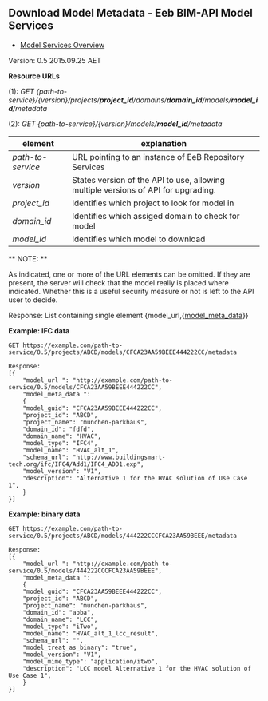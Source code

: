 ## Download Model Metadata - Eeb BIM-API Model Services

* [Model Services Overview](./model_service.md)

Version: 0.5 2015.09.25 AET

**Resource URLs** 

(1): *GET {path-to-service}/{version}/projects/**project_id**/domains/**domain_id**/models/**model_id**/metadata*

(2): *GET {path-to-service}/{version}/models/**model_id**/metadata*

element | explanation
--------|-----------|
*path-to-service*	|URL pointing to an instance of EeB Repository Services|
*version*	|States version of the API to use, allowing multiple versions of API for upgrading.
*project_id*	|Identifies which project to look for model in 
*domain_id*	|Identifies which assiged domain to check for model 
*model_id*	| Identifies which model to download


** NOTE: **

As indicated, one or more of the URL elements can be omitted. If they are present, the server will check that the model really is placed where indicated. Whether this is a useful security measure or not is left to the API user to decide.


Response: List containing single element {model_url,{[model_meta_data](./a_schemata/model_meta_data.md)}} 

**Example: IFC data**

```
GET https://example.com/path-to-service/0.5/projects/ABCD/models/CFCA23AA59BEEE444222CC/metadata

Response:
[{
    "model_url ": "http://example.com/path-to-service/0.5/models/CFCA23AA59BEEE444222CC",
    "model_meta_data ":
    {
	"model_guid": "CFCA23AA59BEEE444222CC",
	"project_id": "ABCD",
	"project_name": "munchen-parkhaus",
	"domain_id": "fdfd",
	"domain_name": "HVAC",
	"model_type": "IFC4",
	"model_name": "HVAC_alt_1",
	"schema_url": "http://www.buildingsmart-tech.org/ifc/IFC4/Add1/IFC4_ADD1.exp",
	"model_version": "V1",
	"description": "Alternative 1 for the HVAC solution of Use Case 1",
    }
}]
```

**Example: binary data**

```
GET https://example.com/path-to-service/0.5/projects/ABCD/models/444222CCCFCA23AA59BEEE/metadata

Response:
[{
    "model_url ": "http://example.com/path-to-service/0.5/models/444222CCCFCA23AA59BEEE",
    "model_meta_data ":
    {
	"model_guid": "CFCA23AA59BEEE444222CC",
	"project_id": "ABCD",
	"project_name": "munchen-parkhaus",
	"domain_id": "abba",
	"domain_name": "LCC",
	"model_type": "iTwo",
	"model_name": "HVAC_alt_1_lcc_result",
	"schema_url": "",
	"model_treat_as_binary": "true",
	"model_version": "V1",
	"model_mime_type": "application/itwo",
	"description": "LCC model Alternative 1 for the HVAC solution of Use Case 1",
    }
}]
```

